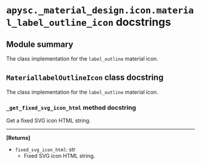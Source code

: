# `apysc._material_design.icon.material_label_outline_icon` docstrings

## Module summary

The class implementation for the `label_outline` material icon.

## `MateriallabelOutlineIcon` class docstring

The class implementation for the `label_outline` material icon.

### `_get_fixed_svg_icon_html` method docstring

Get a fixed SVG icon HTML string.<hr>

**[Returns]**

- `fixed_svg_icon_html`: str
  - Fixed SVG icon HTML string.